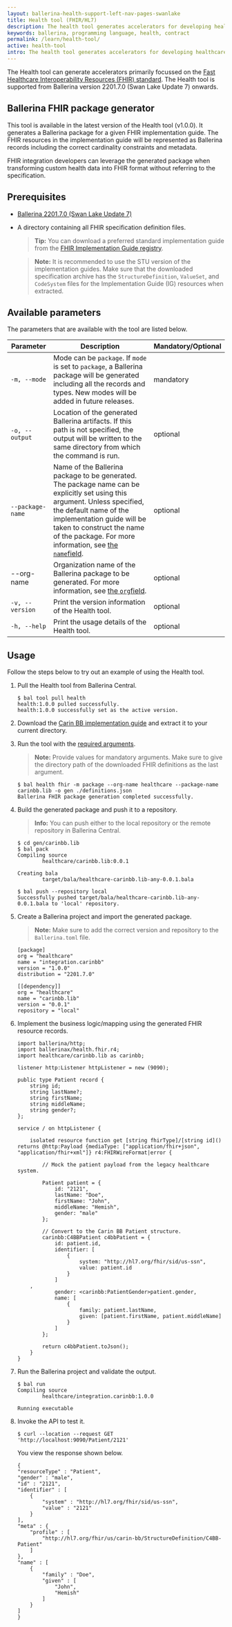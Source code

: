 ```yaml
---
layout: ballerina-health-support-left-nav-pages-swanlake
title: Health tool (FHIR/HL7)
description: The health tool generates accelerators for developing healthcare integrations in Ballerina.
keywords: ballerina, programming language, health, contract
permalink: /learn/health-tool/
active: health-tool
intro: The health tool generates accelerators for developing healthcare integrations in Ballerina.
---
```


The Health tool can generate accelerators primarily focussed on the [Fast Healthcare Interoperability Resources (FHIR) standard](https://www.hl7.org/fhir/overview.html). The Health tool is supported from Ballerina version 2201.7.0 (Swan Lake Update 7) onwards.

## Ballerina FHIR package generator

This tool is available in the latest version of the Health tool (v1.0.0). It generates a Ballerina package for a given FHIR implementation guide. The FHIR resources in the implementation guide will be represented as Ballerina records including the correct cardinality constraints and metadata.

FHIR integration developers can leverage the generated package when transforming custom health data into FHIR format without referring to the specification.

## Prerequisites

- [Ballerina 2201.7.0 (Swan Lake Update 7)](https://ballerina.io/downloads/)
- A directory containing all FHIR specification definition files.

    >**Tip:** You can download a preferred standard implementation guide from the [FHIR Implementation Guide registry](http://fhir.org/guides/registry/).

    >**Note:** It is recommended to use the STU version of the implementation guides. Make sure that the downloaded specification archive has the `StructureDefinition`, `ValueSet`, and `CodeSystem` files for the Implementation Guide (IG) resources when extracted.

## Available parameters

The parameters that are available with the tool are listed below.

| Parameter      | Description                                                                                                                                                                                                                                                                                                                                                                     | Mandatory/Optional |
|----------------|---------------------------------------------------------------------------------------------------------------------------------------------------------------------------------------------------------------------------------------------------------------------------------------------------------------------------------------------------------------------------------|--------------------|
| `-m, --mode`     | Mode can be `package`. If `mode` is set to `package`, a Ballerina package will be generated including all the records and types. New modes will be added in future releases.                                                                                                                                                                                                      | mandatory          |
| `-o, --output`   | Location of the generated Ballerina artifacts. If this path is not specified, the output will be written to the same directory from which the command is run.                                                                                                                                                                                                                   | optional           |
| `--package-name` | Name of the Ballerina package to be generated. The package name can be explicitly set using this argument. Unless specified, the default name of the implementation guide will be taken to construct the name of the package. For more information, see <a href="https://ballerina.io/learn/package-references/#the-name-field" target="_blank">the <code>name</code>field</a>. | optional           |
| --org-name     | Organization name of the Ballerina package to be generated. For more information, see <a href="https://ballerina.io/learn/package-references/#the-org-field" target="_blank"> the <code>org</code>field</a>.                                                                                                                                                                   | optional           |
| `-v, --version`  | Print the version information of the Health tool.                                                                                                                                                                                                                                                                                                                               | optional           |
| `-h, --help`     | Print the usage details of the Health tool.                                                                                                                                                                                                                                                                                                                                     | optional           |

## Usage

Follow the steps below to try out an example of using the Health tool.

1. Pull the Health tool from Ballerina Central.

    ```
    $ bal tool pull health
    health:1.0.0 pulled successfully.
    health:1.0.0 successfully set as the active version.
    ```

2. Download the [Carin BB implementation guide](http://hl7.org/fhir/us/carin-bb/STU2/definitions.json.zip) and extract it to your current directory.

3. Run the tool with the [required arguments](#available-parameters).

    >**Note:** Provide values for mandatory arguments. Make sure to give the directory path of the downloaded FHIR definitions as the last argument.

    ```
    $ bal health fhir -m package --org-name healthcare --package-name carinbb.lib -o gen ./definitions.json
    Ballerina FHIR package generation completed successfully.
    ```

4. Build the generated package and push it to a repository.

    >**Info:** You can push either to the local repository or the remote repository in Ballerina Central.

    ```
    $ cd gen/carinbb.lib
    $ bal pack
    Compiling source
            healthcare/carinbb.lib:0.0.1

    Creating bala
            target/bala/healthcare-carinbb.lib-any-0.0.1.bala
    ```

    ```
    $ bal push --repository local
    Successfully pushed target/bala/healthcare-carinbb.lib-any-0.0.1.bala to 'local' repository.
    ```

5. Create a Ballerina project and import the generated package. 

    >**Note:** Make sure to add the correct version and repository to the `Ballerina.toml` file.

    ```
    [package]
    org = "healthcare"
    name = "integration.carinbb"
    version = "1.0.0"
    distribution = "2201.7.0"

    [[dependency]]
    org = "healthcare"
    name = "carinbb.lib"
    version = "0.0.1"
    repository = "local"
    ```

6. Implement the business logic/mapping using the generated FHIR resource records.

    ```ballerina
    import ballerina/http;
    import ballerinax/health.fhir.r4;
    import healthcare/carinbb.lib as carinbb;

    listener http:Listener httpListener = new (9090);

    public type Patient record {
        string id;
        string lastName?;
        string firstName;
        string middleName;
        string gender?;
    };

    service / on httpListener {

        isolated resource function get [string fhirType]/[string id]() returns @http:Payload {mediaType: ["application/fhir+json", "application/fhir+xml"]} r4:FHIRWireFormat|error {

            // Mock the patient payload from the legacy healthcare system.

            Patient patient = {
                id: "2121",
                lastName: "Doe",
                firstName: "John",
                middleName: "Hemish",
                gender: "male"
            };

            // Convert to the Carin BB Patient structure.
            carinbb:C4BBPatient c4bbPatient = {
                id: patient.id,
                identifier: [
                    {
                        system: "http://hl7.org/fhir/sid/us-ssn",
                        value: patient.id
                    }
                ]
        ,
                gender: <carinbb:PatientGender>patient.gender,
                name: [
                    {
                        family: patient.lastName,
                        given: [patient.firstName, patient.middleName]
                    }
                ]
            };

            return c4bbPatient.toJson();
        }
    }
    ```

7. Run the Ballerina project and validate the output.

    ```
    $ bal run
    Compiling source
            healthcare/integration.carinbb:1.0.0

    Running executable
    ```

8. Invoke the API to test it.

    ```
    $ curl --location --request GET 'http://localhost:9090/Patient/2121'
    ```

    You view the response shown below.

    ```
    {
    "resourceType" : "Patient",
    "gender" : "male",
    "id" : "2121",
    "identifier" : [
        {
            "system" : "http://hl7.org/fhir/sid/us-ssn",
            "value" : "2121"
        }
    ],
    "meta" : {
        "profile" : [
            "http://hl7.org/fhir/us/carin-bb/StructureDefinition/C4BB-Patient"
        ]
    },
    "name" : [
        {
            "family" : "Doe",
            "given" : [
                "John",
                "Hemish"
            ]
        }
    ]
    }
    ```
